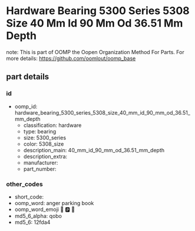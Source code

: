 # Hardware Bearing 5300 Series 5308 Size 40 Mm Id 90 Mm Od 36.51 Mm Depth  

note: This is part of OOMP the Oopen Organization Method For Parts. For more details: https://github.com/oomlout/oomp_base

##  part details





### id
* oomp_id: hardware_bearing_5300_series_5308_size_40_mm_id_90_mm_od_36.51_mm_depth
  * classification: hardware
  * type: bearing
  * size: 5300_series
  * color: 5308_size
  * description_main: 40_mm_id_90_mm_od_36.51_mm_depth
  * description_extra: 
  * manufacturer: 
  * part_number: 

### other_codes
* short_code: 
* oomp_word: anger parking book
* oomp_word_emoji :anger: :parking: :book:
* md5_6_alpha: qobo
* md5_6: 12fda4